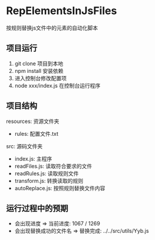 # RepElementsInJsFiles

按规则替换js文件中的元素的自动化脚本

## 项目运行

1. git clone 项目到本地
2. npm install 安装依赖
3. 进入控制台修改配置项
4. node xxx/index.js 在控制台运行程序

## 项目结构

resources: 资源文件夹

* rules: 配置文件.txt

src: 源码文件夹

* index.js: 主程序
* readFiles.js: 读取符合要求的文件
* readRules.js: 读取规则文件
* transform.js: 转换读取的规则
* autoReplace.js: 按照规则替换文件内容

## 运行过程中的预期

* 会出现进度 => 当前进度:  1067 / 1269
* 会出现替换成功的文件名 => 替换完成:  ../../src/utils/Yyb.js
